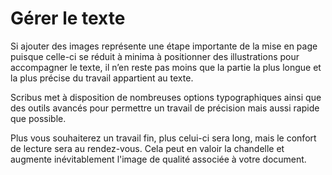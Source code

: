 # Gérer le texte

Si ajouter des images représente une étape importante de la mise en page puisque celle-ci se réduit à minima à positionner des illustrations pour accompagner le texte, il n’en reste pas moins que la partie la plus longue et la plus précise du travail appartient au texte.

Scribus met à disposition de nombreuses options typographiques ainsi que des outils avancés pour permettre un travail de précision mais aussi rapide que possible.

Plus vous souhaiterez un travail fin, plus celui-ci sera long, mais le confort de lecture sera au rendez-vous. Cela peut en valoir la chandelle et augmente inévitablement l'image de qualité associée à votre document.

